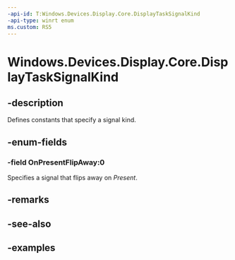```yaml
---
-api-id: T:Windows.Devices.Display.Core.DisplayTaskSignalKind
-api-type: winrt enum
ms.custom: RS5
---
```


<!-- Enumeration syntax.
public enum DisplayTaskSignalKind : int 
-->

# Windows.Devices.Display.Core.DisplayTaskSignalKind

## -description
Defines constants that specify a signal kind.

## -enum-fields
### -field OnPresentFlipAway:0
Specifies a signal that flips away on *Present*.

## -remarks

## -see-also

## -examples
